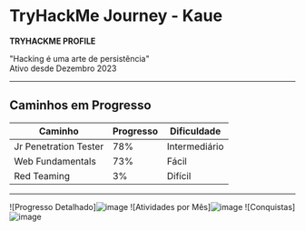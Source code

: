 # TryHackMe Journey - Kaue

**TRYHACKME PROFILE**

"Hacking é uma arte de persistência"  
Ativo desde Dezembro 2023  

---

## Caminhos em Progresso

| Caminho               | Progresso | Dificuldade   |
|-----------------------|-----------|--------------|
| Jr Penetration Tester | 78%       | Intermediário |
| Web Fundamentals      | 73%       | Fácil         |
| Red Teaming           | 3%        | Difícil       |

---

<!-- Adicione suas imagens abaixo desta linha -->
![Progresso Detalhado]![image](https://github.com/user-attachments/assets/01ff5ce5-024d-4b0e-8cc3-7f0165841887)
![Atividades por Mês]![image](https://github.com/user-attachments/assets/9cda1b6e-b2f3-4182-9d64-24425dfdc5a8)
![Conquistas]![image](https://github.com/user-attachments/assets/1cdd7ecc-266c-4be9-b268-d2e2bfd76124)



